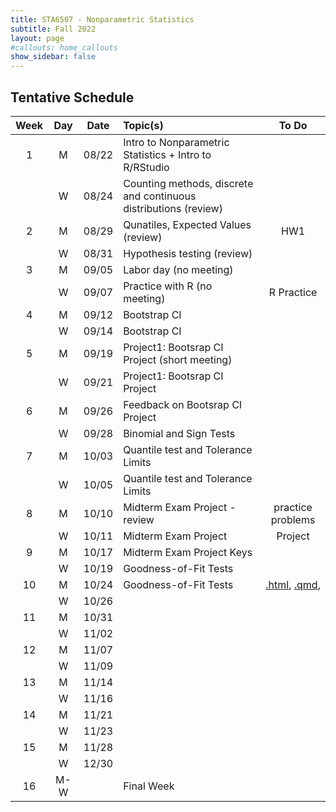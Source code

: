 ```yaml
---
title: STA6507 - Nonparametric Statistics
subtitle: Fall 2022 
layout: page
#callouts: home_callouts
show_sidebar: false
---
```



## Tentative Schedule

| **Week** | **Day** | **Date** | **Topic(s)** | **To Do** |
|:-:|:---:|:--------------------:|:--|:-:|
| 1    | M    | 08/22 | Intro to Nonparametric Statistics + Intro to R/RStudio| |
|      | W    | 08/24 | Counting methods, discrete and continuous distributions (review) | |
| 2    | M    | 08/29 | Qunatiles, Expected Values (review) | HW1|
|      | W    | 08/31 | Hypothesis testing (review) | |
| 3    | M   | 09/05  | Labor day (no meeting) | | 
|      | W  | 09/07   | Practice with R (no meeting) | R Practice | 
| 4    | M   | 09/12 | Bootstrap CI | | 
|      | W   | 09/14 | Bootstrap CI | | 
| 5    | M   | 09/19 | Project1: Bootsrap CI Project (short meeting)| |
|      | W  | 09/21  | Project1: Bootsrap CI Project | |
| 6    | M   | 09/26 | Feedback on Bootsrap CI Project | |
|      | W  | 09/28  | Binomial and Sign Tests | | 
| 7    | M   | 10/03 | Quantile test and Tolerance Limits | |
|      | W  | 10/05 | Quantile test and Tolerance Limits| |
| 8    | M   | 10/10 | Midterm Exam Project - review | practice problems |
|      | W  | 10/11 | Midterm Exam Project  | Project |
| 9    | M   | 10/17 | Midterm Exam Project Keys | |
|      | W  | 10/19 | Goodness-of-Fit Tests | |
| 10   | M   | 10/24 | Goodness-of-Fit Tests | [.html](qmd/exercises/GoF_Project.html), [.qmd](qmd/exercises/GoF_Project.qmd),|
|      | W  | 10/26 | | |
| 11   | M   | 10/31 | | |
|      | W  | 11/02 | | |
| 12   | M   | 11/07 | | |
|      | W  | 11/09| | |
| 13   | M   | 11/14 | | |
|      | W  | 11/16 | | |
| 14   | M   | 11/21 | | |
|      | W  | 11/23 | | |
| 15   | M   | 11/28 | | |
|      | W   | 12/30 | | |
| 16   | M-W   |       | Final Week| | 
